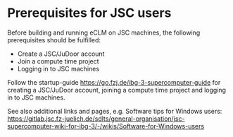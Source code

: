 # Prerequisites for JSC users

Before building and running eCLM on JSC machines, the following prerequisites should be fulfilled:

* Create a JSC/JuDoor account
* Join a compute time project
* Logging in to JSC machines

Follow the startup-guide <https://go.fzj.de/ibg-3-supercomputer-guide> for creating a JSC/JuDoor account, joining a compute time project and logging in to JSC machines. 

See also additional links and pages, e.g. Software tips for Windows users: https://gitlab.jsc.fz-juelich.de/sdlts/general-organisation/jsc-supercomputer-wiki-for-ibg-3/-/wikis/Software-for-Windows-users
